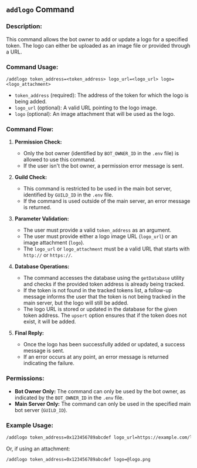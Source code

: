 ## `addlogo` Command

### Description:
This command allows the bot owner to add or update a logo for a specified token. The logo can either be uploaded as an image file or provided through a URL.

### Command Usage:
`/addlogo token_address=<token_address> logo_url=<logo_url> logo=<logo_attachment>`

- `token_address` (required): The address of the token for which the logo is being added.
- `logo_url` (optional): A valid URL pointing to the logo image.
- `logo` (optional): An image attachment that will be used as the logo.

### Command Flow:

1. **Permission Check:**
   - Only the bot owner (identified by `BOT_OWNER_ID` in the `.env` file) is allowed to use this command. 
   - If the user isn't the bot owner, a permission error message is sent.

2. **Guild Check:**
   - This command is restricted to be used in the main bot server, identified by `GUILD_ID` in the `.env` file.
   - If the command is used outside of the main server, an error message is returned.

3. **Parameter Validation:**
   - The user must provide a valid `token_address` as an argument.
   - The user must provide either a logo image URL (`logo_url`) or an image attachment (`logo`).
   - The `logo_url` or `logo_attachment` must be a valid URL that starts with `http://` or `https://`.

4. **Database Operations:**
   - The command accesses the database using the `getDatabase` utility and checks if the provided token address is already being tracked.
   - If the token is not found in the tracked tokens list, a follow-up message informs the user that the token is not being tracked in the main server, but the logo will still be added.
   - The logo URL is stored or updated in the database for the given token address. The `upsert` option ensures that if the token does not exist, it will be added.

5. **Final Reply:**
   - Once the logo has been successfully added or updated, a success message is sent.
   - If an error occurs at any point, an error message is returned indicating the failure.

### Permissions:
- **Bot Owner Only:** The command can only be used by the bot owner, as indicated by the `BOT_OWNER_ID` in the `.env` file.
- **Main Server Only:** The command can only be used in the specified main bot server (`GUILD_ID`).

### Example Usage:
```bash
/addlogo token_address=0x123456789abcdef logo_url=https://example.com/logo.png
```

Or, if using an attachment:
```bash
/addlogo token_address=0x123456789abcdef logo=@logo.png
```

